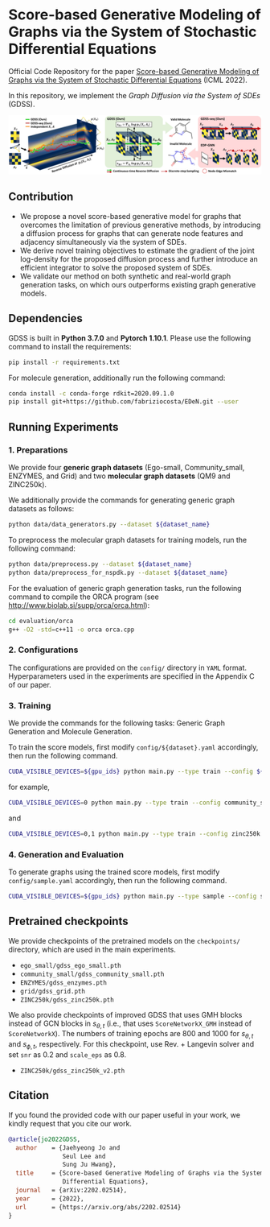 # Score-based Generative Modeling of Graphs via the System of Stochastic Differential Equations

Official Code Repository for the paper [Score-based Generative Modeling of Graphs via the System of Stochastic Differential Equations](https://arxiv.org/abs/2202.02514) (ICML 2022).

In this repository, we implement the *Graph Diffusion via the System of SDEs* (GDSS).

<p align="center">
    <img width="750" src="assets/concept.jpg"/>
</p>

## Contribution

+ We propose a novel score-based generative model for graphs that overcomes the limitation of previous generative methods, by introducing a diffusion process for graphs that can generate node features and adjacency simultaneously via the system of SDEs.
+ We derive novel training objectives to estimate the gradient of the joint log-density for the proposed diffusion process and further introduce an efficient integrator to solve the proposed system of SDEs.
+ We validate our method on both synthetic and real-world graph generation tasks, on which ours outperforms existing graph generative models.

## Dependencies

GDSS is built in **Python 3.7.0** and **Pytorch 1.10.1**. Please use the following command to install the requirements:

```sh
pip install -r requirements.txt
```

For molecule generation, additionally run the following command:

```sh
conda install -c conda-forge rdkit=2020.09.1.0
pip install git+https://github.com/fabriziocosta/EDeN.git --user
```


## Running Experiments


### 1. Preparations

We provide four **generic graph datasets** (Ego-small, Community_small, ENZYMES, and Grid) and two **molecular graph datasets** (QM9 and ZINC250k). 

We additionally provide the commands for generating generic graph datasets as follows:

```sh
python data/data_generators.py --dataset ${dataset_name}
```

To preprocess the molecular graph datasets for training models, run the following command:

```sh
python data/preprocess.py --dataset ${dataset_name}
python data/preprocess_for_nspdk.py --dataset ${dataset_name}
```

For the evaluation of generic graph generation tasks, run the following command to compile the ORCA program (see http://www.biolab.si/supp/orca/orca.html):

```sh
cd evaluation/orca 
g++ -O2 -std=c++11 -o orca orca.cpp
```


### 2. Configurations

The configurations are provided on the `config/` directory in `YAML` format. 
Hyperparameters used in the experiments are specified in the Appendix C of our paper.


### 3. Training

We provide the commands for the following tasks: Generic Graph Generation and Molecule Generation.

To train the score models, first modify `config/${dataset}.yaml` accordingly, then run the following command.

```sh
CUDA_VISIBLE_DEVICES=${gpu_ids} python main.py --type train --config ${train_config} --seed ${seed}
```

for example, 

```sh
CUDA_VISIBLE_DEVICES=0 python main.py --type train --config community_small --seed 42
```
and
```sh
CUDA_VISIBLE_DEVICES=0,1 python main.py --type train --config zinc250k --seed 42
```

### 4. Generation and Evaluation

To generate graphs using the trained score models, first modify `config/sample.yaml` accordingly, then run the following command.

```sh
CUDA_VISIBLE_DEVICES=${gpu_ids} python main.py --type sample --config sample
```


## Pretrained checkpoints

We provide checkpoints of the pretrained models on the `checkpoints/` directory, which are used in the main experiments.

+ `ego_small/gdss_ego_small.pth`
+ `community_small/gdss_community_small.pth`
+ `ENZYMES/gdss_enzymes.pth`
+ `grid/gdss_grid.pth`
+ `ZINC250k/gdss_zinc250k.pth` 

We also provide checkpoints of improved GDSS that uses GMH blocks instead of GCN blocks in $s_{\theta,t}$ (i.e., that uses `ScoreNetworkX_GMH` instead of `ScoreNetworkX`). The numbers of training epochs are 800 and 1000 for $s_{\theta,t}$ and $s_{\phi,t}$, respectively. For this checkpoint, use Rev. + Langevin solver and set `snr` as 0.2 and `scale_eps` as 0.8.

+ `ZINC250k/gdss_zinc250k_v2.pth` 

## Citation

If you found the provided code with our paper useful in your work, we kindly request that you cite our work.

```BibTex
@article{jo2022GDSS,
  author    = {Jaehyeong Jo and
               Seul Lee and
               Sung Ju Hwang},
  title     = {Score-based Generative Modeling of Graphs via the System of Stochastic
               Differential Equations},
  journal   = {arXiv:2202.02514},
  year      = {2022},
  url       = {https://arxiv.org/abs/2202.02514}
}
```
